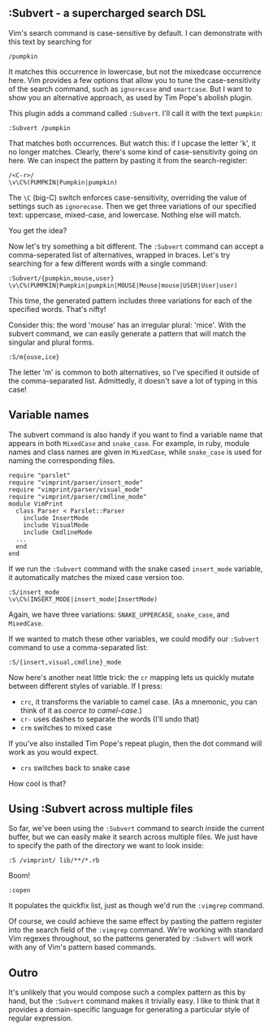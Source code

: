 ## :Subvert - a supercharged search DSL

Vim's search command is case-sensitive by default. I can demonstrate with this text by searching for

    /pumpkin

It matches this occurrence in lowercase, but not the mixedcase occurrence here. Vim provides a few options that allow you to tune the case-sensitivity of the search command, such as `ignorecase` and `smartcase`. But I want to show you an alternative approach, as used by Tim Pope's abolish plugin.

This plugin adds a command called `:Subvert`. I'll call it with the text `pumpkin`:

    :Subvert /pumpkin

That matches both occurrences. But watch this: if I upcase the letter 'k', it no longer matches. Clearly, there's some kind of case-sensitivity going on here. We can inspect the pattern by pasting it from the search-register:

    /<C-r>/
    \v\C%(PUMPKIN|Pumpkin|pumpkin)

The `\C` (big-C) switch enforces case-sensitivity, overriding the value of settings such as `ignorecase`. Then we get three variations of our specified text: uppercase, mixed-case, and lowercase. Nothing else will match.

You get the idea?

Now let's try something a bit different. The `:Subvert` command can accept a comma-seperated list of alternatives, wrapped in braces. Let's try searching for a few different words with a single command:

    :Subvert/{pumpkin,mouse,user}
    \v\C%(PUMPKIN|Pumpkin|pumpkin|MOUSE|Mouse|mouse|USER|User|user)

This time, the generated pattern includes three variations for each of the specified words. That's nifty!

Consider this: the word 'mouse' has an irregular plural: 'mice'. With the subvert command, we can easily generate a pattern that will match the singular and plural forms.

    :S/m{ouse,ice}

The letter 'm' is common to both alternatives, so I've specified it outside of the comma-separated list. Admittedly, it doesn't save a lot of typing in this case!

## Variable names

The subvert command is also handy if you want to find a variable name that appears in both `MixedCase` and `snake_case`. For example, in ruby, module names and class names are given in `MixedCase`, while `snake_case` is used for naming the corresponding files. 

    require "parslet"
    require "vimprint/parser/insert_mode"
    require "vimprint/parser/visual_mode"
    require "vimprint/parser/cmdline_mode"
    module VimPrint
      class Parser < Parslet::Parser
        include InsertMode
        include VisualMode
        include CmdlineMode
      ...
      end
    end

If we run the `:Subvert` command with the snake cased `insert_mode` variable, it automatically matches the mixed case version too.

    :S/insert_mode
    \v\C%(INSERT_MODE|insert_mode|InsertMode)

 Again, we have three variations: `SNAKE_UPPERCASE`, `snake_case`, and `MixedCase`.

If we wanted to match these other variables, we could modify our `:Subvert` command to use a comma-separated list:

    :S/{insert,visual,cmdline}_mode

Now here's another neat little trick: the `cr` mapping lets us quickly mutate between different styles of variable. If I press:

* `crc`, it transforms the variable to camel case. (As a mnemonic, you can think of it as *coerce to camel-case*.) 
* `cr-` uses dashes to separate the words (I'll undo that)
* `crm` switches to mixed case

If you've also installed Tim Pope's repeat plugin, then the dot command will work as you would expect.

* `crs` switches back to snake case

How cool is that?

## Using :Subvert across multiple files

So far, we've been using the `:Subvert` command to search inside the current buffer, but we can easily make it search across multiple files. We just have to specify the path of the directory we want to look inside:

    :S /vimprint/ lib/**/*.rb

Boom!

    :copen

It populates the quickfix list, just as though we'd run the `:vimgrep` command.

Of course, we could achieve the same effect by pasting the pattern register into the search field of the `:vimgrep` command. We're working with standard Vim regexes throughout, so the patterns generated by `:Subvert` will work with any of Vim's pattern based commands.

## Outro

It's unlikely that you would compose such a complex pattern as this by hand, but the `:Subvert` command makes it trivially easy. I like to think that it provides a domain-specific language for generating a particular style of regular expression.
